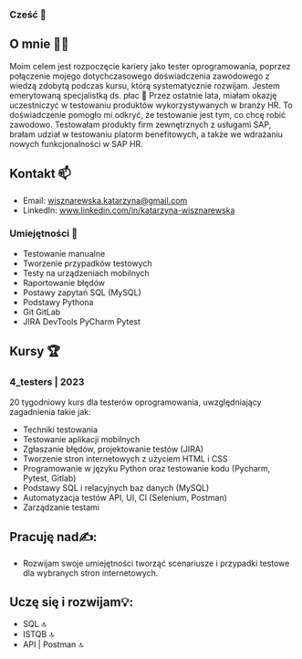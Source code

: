 ### Cześć 👋
## O mnie 👩‍💻


Moim celem jest rozpoczęcie kariery jako tester oprogramowania, poprzez połączenie mojego dotychczasowego doświadczenia zawodowego z wiedzą zdobytą podczas kursu, którą systematycznie rozwijam. Jestem emerytowaną specjalistką ds. płac 🙂  Przez ostatnie lata, miałam okazję uczestniczyć w testowaniu produktów wykorzystywanych w branży HR. To doświadczenie pomogło mi odkryć, że testowanie jest tym, co chcę robić zawodowo. Testowałam produkty firm zewnętrznych z usługami SAP, brałam udział w testowaniu platorm benefitowych, a także we wdrażaniu nowych funkcjonalności w SAP HR. 

## Kontakt 📫
- Email: wisznarewska.katarzyna@gmail.com
- LinkedIn: www.linkedin.com/in/katarzyna-wisznarewska


### Umiejętności 🧰

- Testowanie manualne
- Tworzenie przypadków testowych
- Testy na urządzeniach mobilnych
- Raportowanie błędów
- Postawy zapytań SQL (MySQL)
- Podstawy Pythona
- Git GitLab
- JIRA DevTools PyCharm Pytest


## Kursy 🏆
### 4_testers | 2023

20 tygodniowy kurs dla testerów oprogramowania,
uwzględniający zagadnienia takie jak:
- Techniki testowania
- Testowanie aplikacji mobilnych
- Zgłaszanie błędów, projektowanie testów (JIRA)
- Tworzenie stron internetowych z użyciem HTML i CSS
- Programowanie w języku Python oraz testowanie kodu
(Pycharm, Pytest, Gitlab)
- Podstawy SQL i relacyjnych baz danych (MySQL)
- Automatyzacja testów API, UI, CI (Selenium, Postman)
- Zarządzanie testami

## Pracuję nad✍️: 
- Rozwijam swoje umiejętności tworząć scenariusze i przypadki testowe dla wybranych stron internetowych.
  
## Uczę się i rozwijam💡:
- SQL 🔝
- ISTQB 🔝
- API | Postman 🔝




<!--
**wisznarewska/wisznarewska** is a ✨ _special_ ✨ repository because its `README.md` (this file) appears on your GitHub profile.

Here are some ideas to get you started:

- 🔭 I’m currently working on ...
- 🌱 I’m currently learning ...
- 👯 I’m looking to collaborate on ...
- 🤔 I’m looking for help with ...
- 💬 Ask me about ...
- 📫 How to reach me: ...
- 😄 Pronouns: ...
- ⚡ Fun fact: ...
-->

